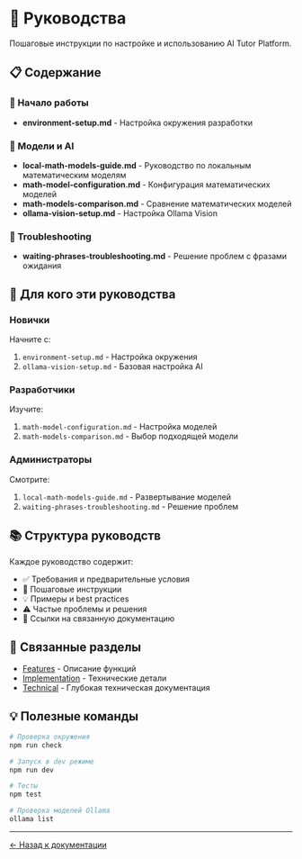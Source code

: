 # 📖 Руководства

Пошаговые инструкции по настройке и использованию AI Tutor Platform.

## 📋 Содержание

### 🚀 Начало работы

- **environment-setup.md** - Настройка окружения разработки

### 🤖 Модели и AI

- **local-math-models-guide.md** - Руководство по локальным математическим моделям
- **math-model-configuration.md** - Конфигурация математических моделей
- **math-models-comparison.md** - Сравнение математических моделей
- **ollama-vision-setup.md** - Настройка Ollama Vision

### 🔧 Troubleshooting

- **waiting-phrases-troubleshooting.md** - Решение проблем с фразами ожидания

## 🎯 Для кого эти руководства

### Новички

Начните с:

1. `environment-setup.md` - Настройка окружения
2. `ollama-vision-setup.md` - Базовая настройка AI

### Разработчики

Изучите:

1. `math-model-configuration.md` - Настройка моделей
2. `math-models-comparison.md` - Выбор подходящей модели

### Администраторы

Смотрите:

1. `local-math-models-guide.md` - Развертывание моделей
2. `waiting-phrases-troubleshooting.md` - Решение проблем

## 📚 Структура руководств

Каждое руководство содержит:

- ✅ Требования и предварительные условия
- 📝 Пошаговые инструкции
- 💡 Примеры и best practices
- ⚠️ Частые проблемы и решения
- 🔗 Ссылки на связанную документацию

## 🔗 Связанные разделы

- [Features](../features/) - Описание функций
- [Implementation](../implementation/) - Технические детали
- [Technical](../technical/) - Глубокая техническая документация

## 💡 Полезные команды

```bash
# Проверка окружения
npm run check

# Запуск в dev режиме
npm run dev

# Тесты
npm test

# Проверка моделей Ollama
ollama list
```

---

[← Назад к документации](../README.md)
